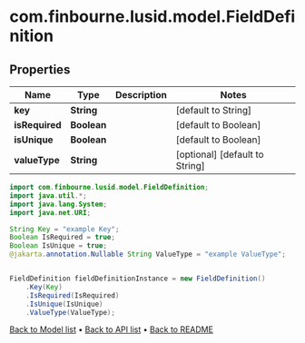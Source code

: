 # com.finbourne.lusid.model.FieldDefinition

## Properties

Name | Type | Description | Notes
------------ | ------------- | ------------- | -------------
**key** | **String** |  | [default to String]
**isRequired** | **Boolean** |  | [default to Boolean]
**isUnique** | **Boolean** |  | [default to Boolean]
**valueType** | **String** |  | [optional] [default to String]

```java
import com.finbourne.lusid.model.FieldDefinition;
import java.util.*;
import java.lang.System;
import java.net.URI;

String Key = "example Key";
Boolean IsRequired = true;
Boolean IsUnique = true;
@jakarta.annotation.Nullable String ValueType = "example ValueType";


FieldDefinition fieldDefinitionInstance = new FieldDefinition()
    .Key(Key)
    .IsRequired(IsRequired)
    .IsUnique(IsUnique)
    .ValueType(ValueType);
```


[Back to Model list](../README.md#documentation-for-models) &#8226; [Back to API list](../README.md#documentation-for-api-endpoints) &#8226; [Back to README](../README.md)
